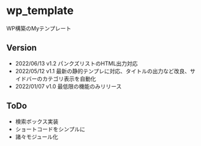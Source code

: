 # wp_template
WP構築のMyテンプレート

## Version
- 2022/06/13 v1.2 パンクズリストのHTML出力対応
- 2022/05/12 v1.1 最新の静的テンプレに対応、タイトルの出力など改良、サイドバーのカテゴリ表示を自動化
- 2022/01/07 v1.0 最低限の機能のみリリース

## ToDo
- 検索ボックス実装
- ショートコードをシンプルに
- 諸々モジュール化
